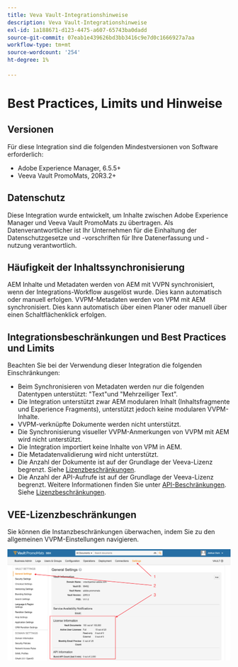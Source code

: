 ```yaml
---
title: Veva Vault-Integrationshinweise
description: Veva Vault-Integrationshinweise
exl-id: 1a188671-d123-4475-a607-65743ba0dadd
source-git-commit: 07eab1e439626bd3bb3416c9e7d0c1666927a7aa
workflow-type: tm+mt
source-wordcount: '254'
ht-degree: 1%

---
```


# Best Practices, Limits und Hinweise

## Versionen

Für diese Integration sind die folgenden Mindestversionen von Software erforderlich:

* Adobe Experience Manager, 6.5.5+
* Veeva Vault PromoMats, 20R3.2+

## Datenschutz

Diese Integration wurde entwickelt, um Inhalte zwischen Adobe Experience Manager und Veeva Vault PromoMats zu übertragen. Als Datenverantwortlicher ist Ihr Unternehmen für die Einhaltung der Datenschutzgesetze und -vorschriften für Ihre Datenerfassung und -nutzung verantwortlich.

## Häufigkeit der Inhaltssynchronisierung

AEM Inhalte und Metadaten werden von AEM mit VVPN synchronisiert, wenn der Integrations-Workflow ausgelöst wurde. Dies kann automatisch oder manuell erfolgen. VVPM-Metadaten werden von VPM mit AEM synchronisiert. Dies kann automatisch über einen Planer oder manuell über einen Schaltflächenklick erfolgen.

## Integrationsbeschränkungen und Best Practices und Limits

Beachten Sie bei der Verwendung dieser Integration die folgenden Einschränkungen:

* Beim Synchronisieren von Metadaten werden nur die folgenden Datentypen unterstützt: &quot;Text&quot;und &quot;Mehrzeiliger Text&quot;.
* Die Integration unterstützt zwar AEM modularen Inhalt (Inhaltsfragmente und Experience Fragments), unterstützt jedoch keine modularen VVPM-Inhalte.
* VVPM-verknüpfte Dokumente werden nicht unterstützt.
* Die Synchronisierung visueller VVPM-Anmerkungen von VVPM mit AEM wird nicht unterstützt.
* Die Integration importiert keine Inhalte von VPM in AEM.
* Die Metadatenvalidierung wird nicht unterstützt.
* Die Anzahl der Dokumente ist auf der Grundlage der Veeva-Lizenz begrenzt. Siehe [Lizenzbeschränkungen](#veeva-license-limitations).
* Die Anzahl der API-Aufrufe ist auf der Grundlage der Veeva-Lizenz begrenzt. Weitere Informationen finden Sie unter [API-Beschränkungen](https://developer.veevavault.com/docs/#what-are-rate-limits). Siehe [Lizenzbeschränkungen](#veeva-license-limitations).

## VEE-Lizenzbeschränkungen

Sie können die Instanzbeschränkungen überwachen, indem Sie zu den allgemeinen VVPM-Einstellungen navigieren.

![Veeva-Beschränkungen](assets/veeva-limits.png)
